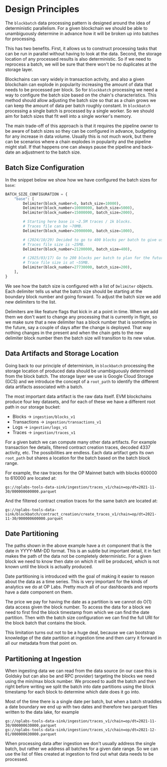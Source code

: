 # Design Principles


The `blockbatch` data processing pattern is designed around the idea of deterministic parallelism.
For a given blockchain we should be able to unambiguously determine in advance how it will be broken
up  into batches for processing.

This has two benefits.  First, it allows us to construct processing tasks that can be run in parallel
without having to look at the data. Second, the storage location of any processed results is also
deterministic. So if we need to reprocess a batch, we will be sure that there won't be no duplicates
at the storage layer.

Blockchains can vary widely in transaction activity, and also a given blockchain can
explode in popularity increasing the amount of data that needs to be processed per block.
So for `blockbatch` processing we need a way to
configure the batch size based on the chain's characteristics. This method should allow adjusting
the batch size so that as a chain grows we can keep the amount of data per batch roughly constant.
In `blockbatch` processing a single batch is processed by a single worker. So we should aim for
batch sizes that fit well into a single worker's memory.

The main trade-off of this approach is that it requires the pipeline owner to be aware of batch
sizes so they can be configured in advance, budgeting for any increase in data volume. Usually this
is not much work, but there can be scenarios where a chain explodes in popularity and the pipeline
might stall. If that happens one can always pause the pipeline and back-date an adjustment to
the batch size.


## Batch Size Configuration

In the snippet below we show how we have configured the batch sizes for `base`:

```python
BATCH_SIZE_CONFIGURATION = {
    "base": [
        Delimiter(block_number=0, batch_size=10000),
        Delimiter(block_number=10000000, batch_size=5000),
        Delimiter(block_number=15000000, batch_size=2000),

        # Starting here base is ~2.5M traces / 1k blocks.
        # Traces file can be ~70MB.
        Delimiter(block_number=20900000, batch_size=1000),

        # (2024/10/29) Decided to go to 400 blocks per batch to give us more room.
        # Traces file size is ~25MB.
        Delimiter(block_number=21200000, batch_size=400),

        # (2025/03/17) Go to 200 blocks per batch to plan for the future.
        # Trace file size is at ~55MB.
        Delimiter(block_number=27730000, batch_size=200),
    ],
}
```

We see how the batch size is configured with a list of `Delimiter` objects. Each delimiter
tells us what the batch size should be starting at the boundary block number and going forward.
To adjust the batch size we add new delimiters to the list.

Delimiters are like feature flags that kick in at a point in time. When we add them we don't want
to change any processing that is currently in flight, so we make sure that a new delimiter has a
block number that is sometime in the future, say a couple of days after the change is deployed.
That way nothing changes in the present and when the chain gets to the new delimiter block number
then the batch size will transition to its new value.


## Data Artifacts and Storage Location

Going back to our principle of determinism, in `blockbatch` processing the storage location of
produced data should be unambiguously determined from the block batch. The storage layer we use
is Google Cloud Storage (GCS) and we introduce the concept of a `root_path` to identify the
different data artifacts associated with a batch.

The most important data artifact is the raw data itself. EVM blockchains produce four key datasets,
and for each of these we have a different root path in our storage bucket:

- Blocks -> `ingestion/blocks_v1`
- Transactions -> `ingestion/transactions_v1`
- Logs -> `ingestion/logs_v1`
- Traces -> `ingestion/traces_v1`

For a given batch we can compute many other data artifacts. For example transaction fee details,
filtered contract creation traces, decoded 4337 activity, etc. The possibilities are endless. Each
data artifact gets its own `root_path` but shares a location for the batch based on the batch block
range.

For example, the raw traces for the OP Mainnet batch with blocks 600000 to 610000 are located at:
```
gs://oplabs-tools-data-sink/ingestion/traces_v1/chain=op/dt=2021-11-30/000000600000.parquet
```

And the filtered contract creation traces for the same batch are located at:
```
gs://oplabs-tools-data-sink/blockbatch/contract_creation/create_traces_v1/chain=op/dt=2021-11-30/000000600000.parquet
```

## Date Partitioning

The paths shown in the above example have a `dt` component that is the date in YYYY-MM-DD format.
This is an subtle but important detail, it in fact makes the path of the data not be completely
deterministic. For a given block we need to know then date on which it will be produced, which is
not known until the block is actually produced.

Date partitioning is introduced with the goal of making it easier to reason about the data as a time
series. This is very important for the kinds of analytics we do at OP Labs. Pretty much all of our
dashboards and reports have a date component on them.

The price we pay for having the date as a partition is we cannot do O(1) data access given the block
number. To access the data for a block we need to first find the block timestamp from which we
can find the date partition. Then with the batch size configuration we can find the full URI for
the block batch that contains the block.

This limitation turns out not to be a huge deal, because we can bootstrap knowledge of the date
partition at ingestion time and then carry it forward in all our metadata from that point on.

## Partitioning at Ingestion

When ingesting data we can read from the data source (in our case this is Goldsky but can also be
and RPC provider) targeting the blocks we need using the min/max block number. We proceed
to audit the batch and then right before writing we split the batch into date partitions using
the block timestamp for each block to determine which date does it go into.

Most of the time there is a single date per batch, but when a batch straddles a date boundary we
end up with two dates and therefore two parquet files written to the data lake, for example

```
gs://oplabs-tools-data-sink/ingestion/traces_v1/chain=op/dt=2021-11-30/000000630000.parquet
gs://oplabs-tools-data-sink/ingestion/traces_v1/chain=op/dt=2021-12-01/000000630000.parquet
```

When processing data after ingestion we don't usually address the single batch, but rather we
address all batches for a given date range. So we can use the list of files created at ingestion
to find out what data needs to be processed.












